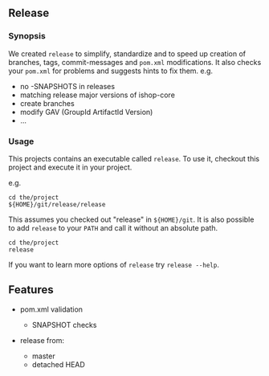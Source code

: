 ## Release
### Synopsis
We created ```release``` to simplify, standardize and to speed up creation of
branches, tags, commit-messages and ```pom.xml``` modifications.
It also checks your ```pom.xml``` for problems and suggests hints to fix them. e.g.
* no -SNAPSHOTS in releases
* matching release major versions of ishop-core
* create branches
* modify GAV (GroupId ArtifactId Version)
* ...

### Usage
This projects contains an executable called ```release```. To use it, checkout this
project and execute it in your project.

e.g.
```
cd the/project
${HOME}/git/release/release
```
This assumes you checked out "release" in ```${HOME}/git```. It is also possible
to add ```release``` to your ```PATH``` and call it without an absolute path.
```
cd the/project
release
```

If you want to learn more options of ```release``` try ```release --help```.

## Features
* pom.xml validation
  * SNAPSHOT checks

* release from:
  * master
  * detached HEAD
